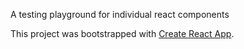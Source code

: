 A testing playground for individual react components

This project was bootstrapped with [Create React App](https://github.com/facebook/create-react-app).